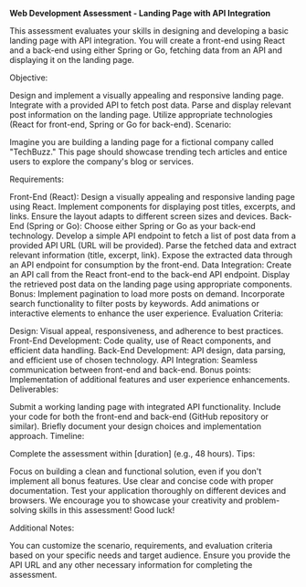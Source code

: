 **Web Development Assessment - Landing Page with API Integration**

This assessment evaluates your skills in designing and developing a basic landing page with API integration. You will create a front-end using React and a back-end using either Spring or Go, fetching data from an API and displaying it on the landing page.

Objective:

Design and implement a visually appealing and responsive landing page.
Integrate with a provided API to fetch post data.
Parse and display relevant post information on the landing page.
Utilize appropriate technologies (React for front-end, Spring or Go for back-end).
Scenario:

Imagine you are building a landing page for a fictional company called "TechBuzz." This page should showcase trending tech articles and entice users to explore the company's blog or services.

Requirements:

Front-End (React):
Design a visually appealing and responsive landing page using React.
Implement components for displaying post titles, excerpts, and links.
Ensure the layout adapts to different screen sizes and devices.
Back-End (Spring or Go):
Choose either Spring or Go as your back-end technology.
Develop a simple API endpoint to fetch a list of post data from a provided API URL (URL will be provided).
Parse the fetched data and extract relevant information (title, excerpt, link).
Expose the extracted data through an API endpoint for consumption by the front-end.
Data Integration:
Create an API call from the React front-end to the back-end API endpoint.
Display the retrieved post data on the landing page using appropriate components.
Bonus:
Implement pagination to load more posts on demand.
Incorporate search functionality to filter posts by keywords.
Add animations or interactive elements to enhance the user experience.
Evaluation Criteria:

Design: Visual appeal, responsiveness, and adherence to best practices.
Front-End Development: Code quality, use of React components, and efficient data handling.
Back-End Development: API design, data parsing, and efficient use of chosen technology.
API Integration: Seamless communication between front-end and back-end.
Bonus points: Implementation of additional features and user experience enhancements.
Deliverables:

Submit a working landing page with integrated API functionality.
Include your code for both the front-end and back-end (GitHub repository or similar).
Briefly document your design choices and implementation approach.
Timeline:

Complete the assessment within [duration] (e.g., 48 hours).
Tips:

Focus on building a clean and functional solution, even if you don't implement all bonus features.
Use clear and concise code with proper documentation.
Test your application thoroughly on different devices and browsers.
We encourage you to showcase your creativity and problem-solving skills in this assessment! Good luck!

Additional Notes:

You can customize the scenario, requirements, and evaluation criteria based on your specific needs and target audience.
Ensure you provide the API URL and any other necessary information for completing the assessment.
